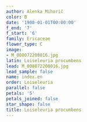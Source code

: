 ```yaml
---
author: Alenka Mihorič
color: B
date: '1900-01-01T00:00:00'
f_end: '7'
f_start: '6'
family: Ericaceae
flower_type: C
image:
- M_008072208016.jpg
latin: Loiseleuria procumbens
lead: M_008072208016.jpg
lead_sample: false
name: index.en
order: Loiseleuria
parallel: false
petals: '5'
petals_joined: false
star_shape: false
title: Loiseleuria procumbens
---
```

